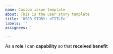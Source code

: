 ```yaml
---
name: Custom issue template
about: This is the user story template
title: 'USER STORY: <TITLE>'
labels: ''
assignees: ''

---
```


As a **role** I can **capability** so that **received benefit**
